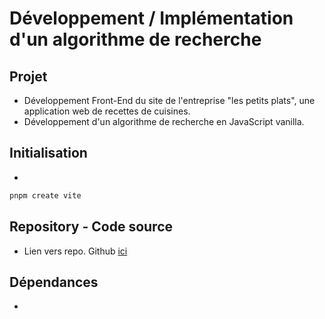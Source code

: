 # Développement / Implémentation d'un algorithme de recherche

## Projet

* Développement Front-End du site de l'entreprise "les petits plats", une application web de recettes de cuisines.
* Développement d'un algorithme de recherche en JavaScript vanilla.

## Initialisation 

* 
```sh
pnpm create vite
```

## Repository - Code source

* Lien vers repo. Github [ici]()

## Dépendances

* 

